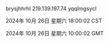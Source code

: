 brysjhhrhl 219.139.197.74 yqqlmgsycl

2024年 10月 26日 星期六 18:00:02 CST

2024年 10月 26日 星期六 10:00:02 GMT
